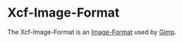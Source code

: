 # Xcf-Image-Format

The Xcf-Image-Format is an [Image-Format](30010006.md) used by [Gimp](9000053.md).
